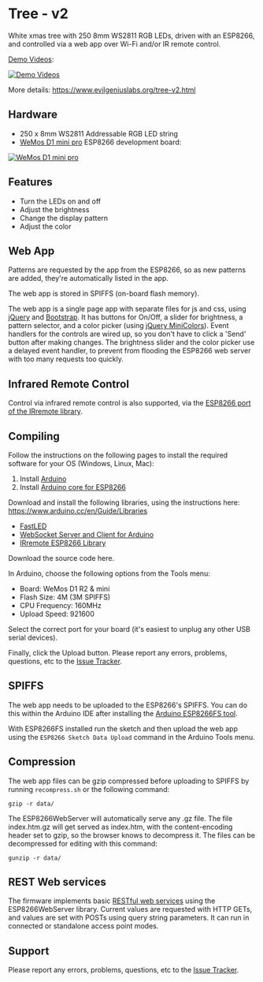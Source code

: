 Tree - v2
========================

White xmas tree with 250 8mm WS2811 RGB LEDs, driven with an ESP8266, and controlled via a web app over Wi-Fi and/or IR remote control.

[Demo Videos](https://youtu.be/fpioieRDVrk?list=PLUYGVM-2vDxJKi8lgQGImMW3xGfPCup2E):

[![Demo Videos](http://img.youtube.com/vi/fpioieRDVrk/0.jpg)](https://youtu.be/fpioieRDVrk?list=PLUYGVM-2vDxJKi8lgQGImMW3xGfPCup2E)

More details: https://www.evilgeniuslabs.org/tree-v2.html

Hardware
--------

* 250 x 8mm WS2811 Addressable RGB LED string
* [WeMos D1 mini pro](https://www.wemos.cc/product/d1-mini-pro.html) ESP8266 development board:

[![WeMos D1 mini pro](https://www.wemos.cc/sites/default/files/2016-09/1.jpg)](https://www.wemos.cc/product/d1-mini-pro.html)

Features
--------
* Turn the LEDs on and off
* Adjust the brightness
* Change the display pattern
* Adjust the color

Web App
--------

Patterns are requested by the app from the ESP8266, so as new patterns are added, they're automatically listed in the app.

The web app is stored in SPIFFS (on-board flash memory).

The web app is a single page app with separate files for js and css, using [jQuery](https://jquery.com) and [Bootstrap](http://getbootstrap.com).  It has buttons for On/Off, a slider for brightness, a pattern selector, and a color picker (using [jQuery MiniColors](http://labs.abeautifulsite.net/jquery-minicolors)).  Event handlers for the controls are wired up, so you don't have to click a 'Send' button after making changes.  The brightness slider and the color picker use a delayed event handler, to prevent from flooding the ESP8266 web server with too many requests too quickly.

Infrared Remote Control
-----------------------

Control via infrared remote control is also supported, via the [ESP8266 port of the IRremote library](https://github.com/markszabo/IRremoteESP8266).

Compiling
---------

Follow the instructions on the following pages to install the required software for your OS (Windows, Linux, Mac):

1. Install [Arduino](http://www.arduino.cc/en/main/software)
2. Install [Arduino core for ESP8266](https://github.com/esp8266/Arduino)

Download and install the following libraries, using the instructions here: https://www.arduino.cc/en/Guide/Libraries

* [FastLED](https://github.com/FastLED/FastLED)
* [WebSocket Server and Client for Arduino](https://github.com/Links2004/arduinoWebSockets)
* [IRremote ESP8266 Library](https://github.com/sebastienwarin/IRremoteESP8266)

Download the source code here.

In Arduino, choose the following options from the Tools menu:

* Board: WeMos D1 R2 & mini
* Flash Size: 4M (3M SPIFFS)
* CPU Frequency: 160MHz
* Upload Speed: 921600

Select the correct port for your board (it's easiest to unplug any other USB serial devices).

Finally, click the Upload button.  Please report any errors, problems, questions, etc to the [Issue Tracker](https://github.com/evilgeniuslabs/tree-v2/issues).

SPIFFS
-----------

The web app needs to be uploaded to the ESP8266's SPIFFS.  You can do this within the Arduino IDE after installing the [Arduino ESP8266FS tool](https://github.com/esp8266/Arduino/blob/master/doc/filesystem.md#uploading-files-to-file-system).

With ESP8266FS installed run the sketch and then upload the web app using the `ESP8266 Sketch Data Upload` command in the Arduino Tools menu.

Compression
-----------

The web app files can be gzip compressed before uploading to SPIFFS by running `recompress.sh` or the following command:

`gzip -r data/`

The ESP8266WebServer will automatically serve any .gz file.  The file index.htm.gz will get served as index.htm, with the content-encoding header set to gzip, so the browser knows to decompress it. The files can be decompressed for editing with this command:

`gunzip -r data/`

REST Web services
-----------------

The firmware implements basic [RESTful web services](https://en.wikipedia.org/wiki/Representational_state_transfer) using the ESP8266WebServer library.  Current values are requested with HTTP GETs, and values are set with POSTs using query string parameters.  It can run in connected or standalone access point modes.

Support
-------

Please report any errors, problems, questions, etc to the [Issue Tracker](https://github.com/evilgeniuslabs/tree-v2/issues).
